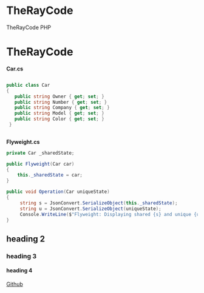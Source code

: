 # TheRayCode
TheRayCode PHP 
# TheRayCode

**Car.cs**
```csharp

public class Car
{
   public string Owner { get; set; }
   public string Number { get; set; }
   public string Company { get; set; }
   public string Model { get; set; }
   public string Color { get; set; }
 }
 
```
**Flyweight.cs**
```csharp
private Car _sharedState;

public Flyweight(Car car)
{
    this._sharedState = car;
}

public void Operation(Car uniqueState)
{
     string s = JsonConvert.SerializeObject(this._sharedState);
     string u = JsonConvert.SerializeObject(uniqueState);
     Console.WriteLine($"Flyweight: Displaying shared {s} and unique {u} state.");
}

```




## heading 2
### heading 3
#### heading 4

[Github](https://www.TheRayCode.com)
